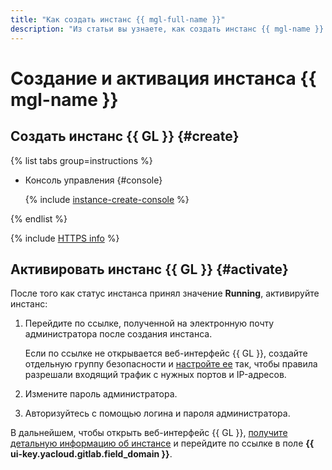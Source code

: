 ```yaml
---
title: "Как создать инстанс {{ mgl-full-name }}"
description: "Из статьи вы узнаете, как создать инстанс {{ mgl-name }}."
---
```


# Создание и активация инстанса {{ mgl-name }}

## Создать инстанс {{ GL }} {#create}

{% list tabs group=instructions %}

- Консоль управления {#console}

   {% include [instance-create-console](../../../_includes/managed-gitlab/instance-create-console.md) %}

{% endlist %}

{% include [HTTPS info](../../../_includes/managed-gitlab/note-https.md) %}

## Активировать инстанс {{ GL }} {#activate}

После того как статус инстанса принял значение **Running**, активируйте инстанс:

1. Перейдите по ссылке, полученной на электронную почту администратора после создания инстанса.

   Если по ссылке не открывается веб-интерфейс {{ GL }}, создайте отдельную группу безопасности и [настройте ее](../configure-security-group.md) так, чтобы правила разрешали входящий трафик с нужных портов и IP-адресов.

1. Измените пароль администратора.
1. Авторизуйтесь с помощью логина и пароля администратора.

В дальнейшем, чтобы открыть веб-интерфейс {{ GL }}, [получите детальную информацию об инстансе](instance-list.md#get) и перейдите по ссылке в поле **{{ ui-key.yacloud.gitlab.field_domain }}**.
